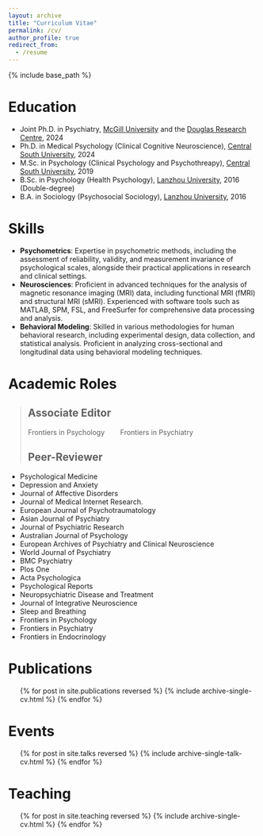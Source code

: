 ```yaml
---
layout: archive
title: "Curriculum Vitae"
permalink: /cv/
author_profile: true
redirect_from:
  - /resume
---
```


{% include base_path %}

# Education
* Joint Ph.D. in Psychiatry, [McGill University](https://www.mcgill.ca/) and the [Douglas Research Centre](https://douglas.research.mcgill.ca), 2024
* Ph.D. in Medical Psychology (Clinical Cognitive Neuroscience), [Central South University](https://en.csu.edu.cn/), 2024
* M.Sc. in Psychology (Clinical Psychology and Psychothreapy), [Central South University](https://en.csu.edu.cn/), 2019
* B.Sc. in Psychology (Health Psychology), [Lanzhou University](https://en.lzu.edu.cn/), 2016 (Double-degree)
* B.A. in Sociology (Psychosocial Sociology), [Lanzhou University](https://en.lzu.edu.cn/), 2016
 
# Skills
* <strong>Psychometrics</strong>: Expertise in psychometric methods, including the assessment of reliability, validity, and measurement invariance of psychological scales, alongside their practical applications in research and clinical settings.
* <strong>Neurosciences</strong>: Proficient in advanced techniques for the analysis of magnetic resonance imaging (MRI) data, including functional MRI (fMRI) and structural MRI (sMRI). Experienced with software tools such as MATLAB, SPM, FSL, and FreeSurfer for comprehensive data processing and analysis.
* <strong>Behavioral Modeling</strong>: Skilled in various methodologies for human behavioral research, including experimental design, data collection, and statistical analysis. Proficient in analyzing cross-sectional and longitudinal data using behavioral modeling techniques.

# Academic Roles
> ## Associate Editor
> Frontiers in Psychology&nbsp;&nbsp;&nbsp;&nbsp;&nbsp;&nbsp;&nbsp;&nbsp;Frontiers in Psychiatry
> ## Peer-Reviewer
* Psychological Medicine
* Depression and Anxiety
* Journal of Affective Disorders
* Journal of Medical Internet Research.
* European Journal of Psychotraumatology
* Asian Journal of Psychiatry
* Journal of Psychiatric Research
* Australian Journal of Psychology
* European Archives of Psychiatry and Clinical Neuroscience
* World Journal of Psychiatry
* BMC Psychiatry
* Plos One
* Acta Psychologica
* Psychological Reports
* Neuropsychiatric Disease and Treatment
* Journal of Integrative Neuroscience
* Sleep and Breathing
* Frontiers in Psychology
* Frontiers in Psychiatry
* Frontiers in Endocrinology

# Publications
  <ul>{% for post in site.publications reversed %}
    {% include archive-single-cv.html %}
  {% endfor %}</ul>
  
# Events
  <ul>{% for post in site.talks reversed %}
    {% include archive-single-talk-cv.html  %}
  {% endfor %}</ul>
  
# Teaching
  <ul>{% for post in site.teaching reversed %}
    {% include archive-single-cv.html %}
  {% endfor %}</ul>
